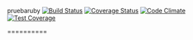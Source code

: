 pruebaruby
[![Build Status](https://travis-ci.org/CristinaGlz/pruebaruby.svg?branch=master)](https://travis-ci.org/CristinaGlz/pruebaruby)
[![Coverage Status](https://coveralls.io/repos/CristinaGlz/pruebaruby/badge.png?branch=master)](https://coveralls.io/r/CristinaGlz/pruebaruby?branch=master)
[![Code Climate](https://codeclimate.com/github/CristinaGlz/pruebaruby/badges/gpa.svg)](https://codeclimate.com/github/CristinaGlz/pruebaruby)
[![Test Coverage](https://codeclimate.com/github/CristinaGlz/pruebaruby/badges/coverage.svg)](https://codeclimate.com/github/CristinaGlz/pruebaruby)

==========
